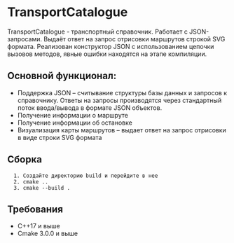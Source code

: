# TransportCatalogue

TransportCatalogue - транспортный справочник. Работает с JSON-запросами. Выдаёт ответ на запрос отрисовки маршрутов строкой SVG формата. Реализован конструктор JSON с использованием цепочки вызовов методов, явные ошибки находятся на этапе компиляции.

## Основной функционал:
* Поддержка JSON – считывание структуры базы данных и запросов к справочнику. Ответы на запросы производятся через стандартный поток ввода/вывода в формате JSON объектов.
* Получение информации о маршруте
* Получение информации об остановке
* Визуализация карты маршрутов – выдает ответ на запрос отрисовки в виде строки SVG формата

## Сборка
```
  1. Создайте директорию build и перейдите в нее
  2. cmake ..
  3. cmake --build . 
```

## Требования

* C++17 и выше
* Cmake 3.0.0 и выше